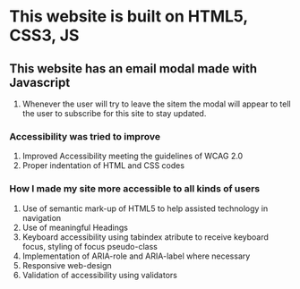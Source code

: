 #  This website is built on HTML5, CSS3, JS

## This website has an email modal made with Javascript
1. Whenever the user will try to leave the sitem the modal will appear to tell the user to subscribe for this site to stay updated.

### Accessibility was tried to improve 
1. Improved Accessibility meeting the guidelines of WCAG 2.0
2. Proper indentation of HTML and CSS codes
### How I made my site more accessible to all kinds of users
1. Use of semantic mark-up of HTML5 to help assisted technology in navigation
2. Use of meaningful Headings
3. Keyboard accessibility using tabindex atribute to receive keyboard focus,
   styling of focus pseudo-class 
4. Implementation of ARIA-role and ARIA-label where necessary
5. Responsive web-design
6. Validation of accessibility using validators
